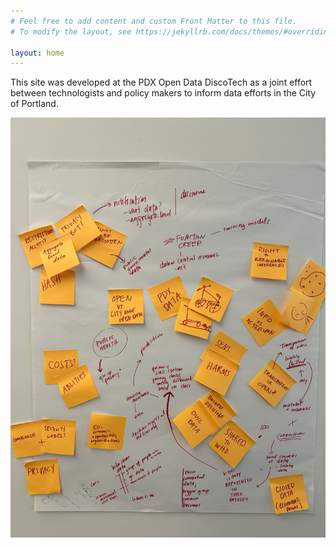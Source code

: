 ```yaml
---
# Feel free to add content and custom Front Matter to this file.
# To modify the layout, see https://jekyllrb.com/docs/themes/#overriding-theme-defaults

layout: home
---
```


This site was developed at the PDX Open Data DiscoTech as a joint effort between technologists and policy makers to inform data efforts in the City of Portland.

![PDX Open Data Privacy Brainstorming](/assets/img/pdx-opendata-privacy.jpg)